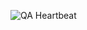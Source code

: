 ![QA Heartbeat](https://github.com/aldenarends2/solana-market-maker-bot/actions/workflows/qa-heartbeat.yml/badge.svg)

